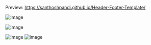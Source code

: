 Preview:   https://santhoshpandi.github.io/Header-Footer-Template/

![image](https://github.com/user-attachments/assets/86503d45-1ac1-4b70-a55f-d8e0dd4570df)

![image](https://github.com/user-attachments/assets/b7079b20-167b-4ede-a59f-6d3491ee4121)

![image](https://github.com/user-attachments/assets/80ad457d-b983-4a88-9b3b-05f868513b38)
![image](https://github.com/user-attachments/assets/6efefac3-6555-4195-aa14-eb6f314ad0c8)



